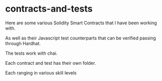 # contracts-and-tests
Here are some various Solidity Smart Contracts that I have been working with.

As well as their Javascript test counterparts that can be verified passing through Hardhat.

The tests work with chai.

Each contract and test has their own folder.

Each ranging in various skill levels


